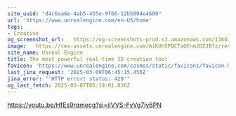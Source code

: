 ```yaml
---
site_uuid: "d4c6aa6e-4ab5-455e-9f66-12bb894e4600"
url: 'https://www.unrealengine.com/en-US/home'
tags:
- Creative
og_screenshot_url:   https://og-screenshots-prod.s3.amazonaws.com/1366x768/80/false/b8162168579dbd46e4e46eb16fe95a62a7d93718f14ea174bb0ce6c442d28cdf.jpeg
image:   https://cms-assets.unrealengine.com/AiKUh5PQCTaOFnmJDZJBfz/resize=width:1200/HfuPC0S3Tk6bQ4nDY3pR
site_name: Unreal Engine
title: The most powerful real-time 3D creation tool
favicon: 'https://www.unrealengine.com/cosmos/static/favicons/favicon-96x96.png'
last_jina_request: '2025-03-09T06:45:15.456Z'
jina_error: "'HTTP error! status: 429'"
og_last_fetch: 2025-03-07T05:19:01.836Z
---
```


https://youtu.be/HfEs9rqmecg?si=jIVVS-FyVg7iy6PN
